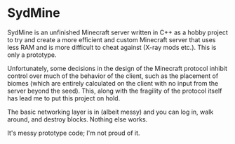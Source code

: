 SydMine
=======

SydMine is an unfinished Minecraft server written in C++ as a hobby
project to try and create a more efficient and custom Minecraft server
that uses less RAM and is more difficult to cheat against (X-ray mods
etc.). This is only a prototype.

Unfortunately, some decisions in the design of the Minecraft protocol
inhibit control over much of the behavior of the client, such as the
placement of biomes (which are entirely calculated on the client
with no input from the server beyond the seed). This, along with
the fragility of the protocol itself has lead me to put this project
on hold.

The basic networking layer is in (albeit messy) and you can log in,
walk around, and destroy blocks. Nothing else works.

It's messy prototype code; I'm not proud of it.
